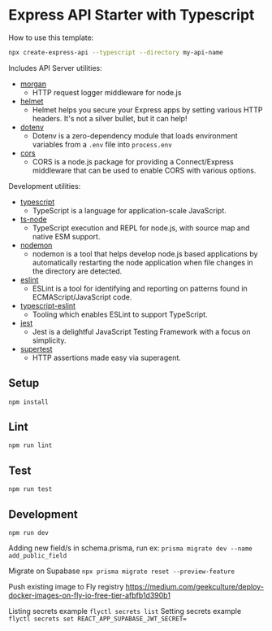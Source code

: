 # Express API Starter with Typescript

How to use this template:

```sh
npx create-express-api --typescript --directory my-api-name
```

Includes API Server utilities:

* [morgan](https://www.npmjs.com/package/morgan)
  * HTTP request logger middleware for node.js
* [helmet](https://www.npmjs.com/package/helmet)
  * Helmet helps you secure your Express apps by setting various HTTP headers. It's not a silver bullet, but it can help!
* [dotenv](https://www.npmjs.com/package/dotenv)
  * Dotenv is a zero-dependency module that loads environment variables from a `.env` file into `process.env`
* [cors](https://www.npmjs.com/package/cors)
  * CORS is a node.js package for providing a Connect/Express middleware that can be used to enable CORS with various options.

Development utilities:

* [typescript](https://www.npmjs.com/package/typescript)
  * TypeScript is a language for application-scale JavaScript.
* [ts-node](https://www.npmjs.com/package/ts-node)
  * TypeScript execution and REPL for node.js, with source map and native ESM support.
* [nodemon](https://www.npmjs.com/package/nodemon)
  * nodemon is a tool that helps develop node.js based applications by automatically restarting the node application when file changes in the directory are detected.
* [eslint](https://www.npmjs.com/package/eslint)
  * ESLint is a tool for identifying and reporting on patterns found in ECMAScript/JavaScript code.
* [typescript-eslint](https://typescript-eslint.io/)
  * Tooling which enables ESLint to support TypeScript.
* [jest](https://www.npmjs.com/package/mocha)
  * Jest is a delightful JavaScript Testing Framework with a focus on simplicity.
* [supertest](https://www.npmjs.com/package/supertest)
  * HTTP assertions made easy via superagent.

## Setup

```
npm install
```

## Lint

```
npm run lint
```

## Test

```
npm run test
```

## Development

```
npm run dev
```
Adding new field/s in schema.prisma, run ex: `prisma migrate dev --name add_public_field`

Migrate on Supabase `npx prisma migrate reset --preview-feature`

Push existing image to Fly registry
https://medium.com/geekculture/deploy-docker-images-on-fly-io-free-tier-afbfb1d390b1

Listing secrets example `flyctl secrets list`
Setting secrets example ` flyctl secrets set REACT_APP_SUPABASE_JWT_SECRET=`